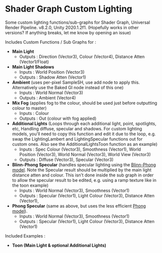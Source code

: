 # Shader Graph Custom Lighting
Some custom lighting functions/sub-graphs for Shader Graph, Universal Render Pipeline. v8.2.0, Unity 2020.1.2f1.
(Hopefully works in other versions? If anything breaks, let me know by opening an issue)

Includes Custom Functions / Sub Graphs for :
- **Main Light**
  - Outputs : Direction (Vector3), Colour (Vector4), Distance Atten (Vector1/Float)
- **Main Light Shadows**
  - Inputs : World Position (Vector3)
  - Outputs : Shadow Atten (Vector1)
- **Ambient** (uses per-pixel SampleSH, use add node to apply this. Alternatively use the Baked GI node instead of this one)
  - Inputs : World Normal (Vector3)
  - Outputs : Ambient (Vector4)
- **Mix Fog** (applies fog to the colour, should be used just before outputting colour to master)
  - Inputs : Colour
  - Outputs : Out (colour with fog applied)
- **Additional Lights** (Loops through each additional light, point, spotlights, etc, Handling diffuse, specular and shadows. For custom lighting models, you'll need to copy this function and edit it due to the loop, e.g. swap the LightingLambert and LightingSpecular functions out for custom ones. Also see the AdditionalLightsToon function as an example)
  - Inputs : Spec Colour (Vector3), Smoothness (Vector1), World Position (Vector3), World Normal (Vector3), World View (Vector3)
  - Outputs : Diffuse (Vector3), Specular (Vector3)
- **Blinn-Phong Specular** (handles specular lighting using the [Blinn-Phong model](https://en.wikipedia.org/wiki/Blinn%E2%80%93Phong_reflection_model). Note the Specular result should be multiplied by the main light distance atten and colour. This isn't done inside the sub graph in order to allow the specular result to be edited, e.g. using a ramp texture like in the toon example)
  - Inputs : World Normal (Vector3), Smoothness (Vector1)
  - Outputs : Specular (Vector1), Light Colour (Vector3), Distance Atten (Vector1),
- **Phong Specular** (same as above, but uses the less efficient [Phong model](https://en.wikipedia.org/wiki/Phong_reflection_model)).
  - Inputs : World Normal (Vector3), Smoothness (Vector1)
  - Outputs : Specular (Vector1), Light Colour (Vector3), Distance Atten (Vector1)

Included Examples :
- **Toon (Main Light & optional Additional Lights)**

